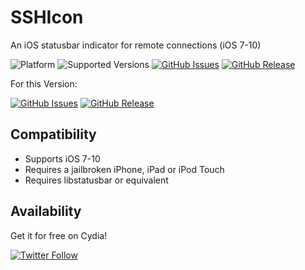 # SSHIcon
An iOS statusbar indicator for remote connections (iOS 7-10)


![Platform](https://img.shields.io/badge/platform-iOS-lightgrey.svg)
![Supported Versions](https://img.shields.io/badge/supports-iOS_7--10-lightgrey.svg)
[![GitHub Issues](https://img.shields.io/github/issues/sticktron/sshicon.svg)](https://github.com/sticktron/sshicon/issues)
[![GitHub Release](https://img.shields.io/github/release/sticktron/sshicon.svg)](https://github.com/sticktron/sshicon/releases)


For this Version:

[![GitHub Issues](https://img.shields.io/github/issues/Packetfahrer/sshicon.svg)](https://github.com/sticktron/sshicon/issues)
[![GitHub Release](https://img.shields.io/github/release/Packetfahrer/sshicon.svg)](https://github.com/Packetfahrer/SSHIcon/releases)


## Compatibility

- Supports iOS 7-10
- Requires a jailbroken iPhone, iPad or iPod Touch
- Requires libstatusbar or equivalent

## Availability
Get it for free on Cydia!


[![Twitter Follow](https://img.shields.io/twitter/follow/sticktron.svg?style=social&label=Follow)](http://twitter.com/sticktron)
